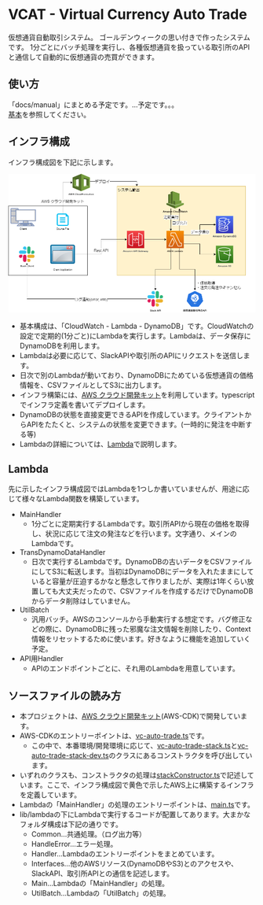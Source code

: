 # VCAT - Virtual Currency Auto Trade

仮想通貨自動取引システム。
ゴールデンウィークの思い付きで作ったシステムです。
1分ごとにバッチ処理を実行し、各種仮想通貨を扱っている取引所のAPIと通信して自動的に仮想通貨の売買ができます。

## 使い方

「docs/manual」にまとめる予定です。…予定です。。。  
[基本](docs/manual/基本.md)を参照してください。

## インフラ構成

インフラ構成図を下記に示します。

![インフラ構成図](docs/readmeImage/vcat_infra.png)

- 基本構成は、「CloudWatch - Lambda - DynamoDB」です。CloudWatchの設定で定期的(1分ごと)にLambdaを実行します。Lambdaは、データ保存にDynamoDBを利用します。
- Lambdaは必要に応じて、SlackAPIや取引所のAPIにリクエストを送信します。
- 日次で別のLambdaが動いており、DynamoDBにためている仮想通貨の価格情報を、CSVファイルとしてS3に出力します。
- インフラ構築には、[AWS クラウド開発キット](https://aws.amazon.com/jp/cdk/)を利用しています。typescriptでインフラ定義を書いてデプロイします。
- DynamoDBの状態を直接変更できるAPIを作成しています。クライアントからAPIをたたくと、システムの状態を変更できます。(一時的に発注を中断する等)
- Lambdaの詳細については、[Lambda](#Lambda)で説明します。

## Lambda

先に示したインフラ構成図ではLambdaを1つしか書いていませんが、用途に応じて様々なLambda関数を構築しています。

- MainHandler
  - 1分ごとに定期実行するLambdaです。取引所APIから現在の価格を取得し、状況に応じて注文の発注などを行います。文字通り、メインのLambdaです。
- TransDynamoDataHandler
  - 日次で実行するLambdaです。DynamoDBの古いデータをCSVファイルにしてS3に転送します。当初はDynamoDBにデータを入れたままにしていると容量が圧迫するかなと懸念して作りましたが、実際は1年くらい放置しても大丈夫だったので、CSVファイルを作成するだけでDynamoDBからデータ削除はしていません。
- UtilBatch
  - 汎用バッチ。AWSのコンソールから手動実行する想定です。バグ修正などの際に、DynamoDBに残った邪魔な注文情報を削除したり、Context情報をリセットするために使います。好きなように機能を追加していく予定。
- API用Handler
  - APIのエンドポイントごとに、それ用のLambdaを用意しています。

## ソースファイルの読み方

- 本プロジェクトは、[AWS クラウド開発キット](https://aws.amazon.com/jp/cdk/)(AWS-CDK)で開発しています。
- AWS-CDKのエントリーポイントは、[vc-auto-trade.ts](src/bin/vc-auto-trade.ts)です。
  - この中で、本番環境/開発環境に応じて、[vc-auto-trade-stack.ts](src/lib/vc-auto-trade-stack.ts)と[vc-auto-trade-stack-dev.ts](src/lib/vc-auto-trade-stack-dev.ts)のクラスにあるコンストラクタを呼び出しています。
- いずれのクラスも、コンストラクタの処理は[stackConstructor.ts](src/lib/stackConstructor.ts)で記述しています。ここで、インフラ構成図で黄色で示したAWS上に構築するインフラを定義しています。
- Lambdaの「MainHandler」の処理のエントリーポイントは、[main.ts](src/lib/lambda/Handler/main.ts)です。
- lib/lambdaの下にLambdaで実行するコードが配置してあります。大まかなフォルダ構成は下記の通りです。
  - Common…共通処理。（ログ出力等）
  - HandleError…エラー処理。
  - Handler…Lambdaのエントリーポイントをまとめています。
  - Interfaces…他のAWSリソース(DynamoDBやS3)とのアクセスや、SlackAPI、取引所APIとの通信を記述します。
  - Main…Lambdaの「MainHandler」の処理。
  - UtilBatch…Lambdaの「UtilBatch」の処理。
